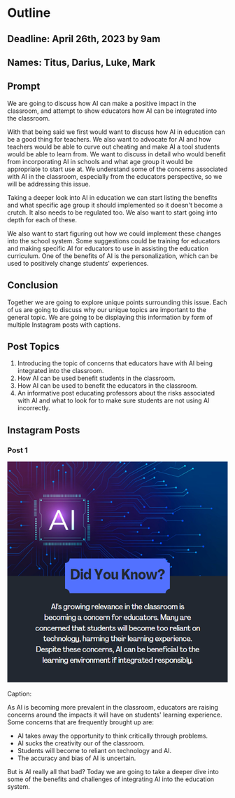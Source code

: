 # Outline

## Deadline: April 26th, 2023 by 9am

## Names: Titus, Darius, Luke, Mark

## Prompt

We are going to discuss how AI can make a positive impact in the classroom, and attempt to show educators how AI can be integrated into the classroom.

With that being said we first would want to discuss how AI in education can be a good thing for teachers. We also want to advocate for AI and how teachers would be able to curve out cheating and make AI a tool students would be able to learn from. We want to discuss in detail who would benefit from incorporating AI in schools and what age group it would be appropriate to start use at. We understand some of the concerns associated with AI in the classroom, especially from the educators perspective, so we will be addressing this issue.

Taking a deeper look into AI in education we can start listing the benefits and what specific age group it should implemented so it doesn't become a crutch. It also needs to be regulated too. We also want to start going into depth for each of these.

We also want to start figuring out how we could implement these changes into the school system. Some suggestions could be training for educators and making specific AI for educators to use in assisting the education curriculum. One of the benefits of AI is the personalization, which can be used to positively change students' experiences.

## Conclusion

Together we are going to explore unique points surrounding this issue. Each of us are going to discuss why our unique topics are important to the general topic. We are going to be displaying this information by form of multiple Instagram posts with captions.

## Post Topics

1. Introducing the topic of concerns that educators have with AI being integrated into the classroom.
2. How AI can be used benefit students in the classroom.
3. How AI can be used to benefit the educators in the classroom.
4. An informative post educating professors about the risks associated with AI and what to look for to make sure students are not using AI incorrectly.

## Instagram Posts

### Post 1

![Intro Image](Ai_Insta_Post.png)

Caption:

As AI is becoming more prevalent in the classroom, educators are raising concerns around the impacts it will have on students' learning experience. Some concerns that are frequently brought up are:

- AI takes away the opportunity to think critically through problems.
- AI sucks the creativity our of the classroom.
- Students will become to reliant on technology and AI.
- The accuracy and bias of AI is uncertain.

But is AI really all that bad? Today we are going to take a deeper dive into some of the benefits and challenges of integrating AI into the education system.